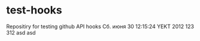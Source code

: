 test-hooks
==========

Repositiry for testing github API hooks
Сб. июня 30 12:15:24 YEKT 2012
123
312
asd
asd
